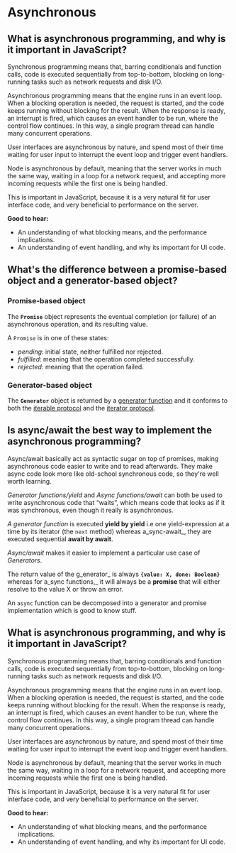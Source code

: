 # Asynchronous

## What is asynchronous programming, and why is it important in JavaScript?

Synchronous programming means that, barring conditionals and function calls, code is executed sequentially from top-to-bottom, blocking on long-running tasks such as network requests and disk I/O.

Asynchronous programming means that the engine runs in an event loop. When a blocking operation is needed, the request is started, and the code keeps running without blocking for the result. When the response is ready, an interrupt is fired, which causes an event handler to be run, where the control flow continues. In this way, a single program thread can handle many concurrent operations.

User interfaces are asynchronous by nature, and spend most of their time waiting for user input to interrupt the event loop and trigger event handlers.

Node is asynchronous by default, meaning that the server works in much the same way, waiting in a loop for a network request, and accepting more incoming requests while the first one is being handled.

This is important in JavaScript, because it is a very natural fit for user interface code, and very beneficial to performance on the server.

**Good to hear:**

* An understanding of what blocking means, and the performance implications.
* An understanding of event handling, and why its important for UI code.

## What's the difference between a promise-based object and a generator-based object?

### Promise-based object 

The **`Promise`** object represents the eventual completion \(or failure\) of an asynchronous operation, and its resulting value.

A `Promise` is in one of these states:

* _pending_: initial state, neither fulfilled nor rejected.
* _fulfilled_: meaning that the operation completed successfully.
* _rejected_: meaning that the operation failed.

### Generator-based object

The **`Generator`** object is returned by a [generator function](https://developer.mozilla.org/en-US/docs/Web/JavaScript/Reference/Statements/function*) and it conforms to both the [iterable protocol](https://developer.mozilla.org/en-US/docs/Web/JavaScript/Reference/Iteration_protocols#The_iterable_protocol) and the [iterator protocol](https://developer.mozilla.org/en-US/docs/Web/JavaScript/Reference/Iteration_protocols#The_iterator_protocol).

## Is async/await the best way to implement the asynchronous programming?

Async/await basically act as syntactic sugar on top of promises, making asynchronous code easier to write and to read afterwards. They make async code look more like old-school synchronous code, so they're well worth learning.

_Generator functions/yield_ and _Async functions/await_ can both be used to write asynchronous code that “waits”, which means code that looks as if it was synchronous, even though it really is asynchronous.

_A generator function_ is executed **yield by yield** i.e one yield-expression at a time by its iterator \(the `next` method\) whereas a_sync-await_, they are executed sequential **await by await**.

_Async/await_ makes it easier to implement a particular use case of _Generators_.

The return value of the g_enerator_ is always **`{value: X, done: Boolean}`** whereas for a_sync functions,_ it will always be a **promise** that will either resolve to the value X or throw an error.

An `async` function can be decomposed into a generator and promise implementation which is good to know stuff.

## What is asynchronous programming, and why is it important in JavaScript?

Synchronous programming means that, barring conditionals and function calls, code is executed sequentially from top-to-bottom, blocking on long-running tasks such as network requests and disk I/O.

Asynchronous programming means that the engine runs in an event loop. When a blocking operation is needed, the request is started, and the code keeps running without blocking for the result. When the response is ready, an interrupt is fired, which causes an event handler to be run, where the control flow continues. In this way, a single program thread can handle many concurrent operations.

User interfaces are asynchronous by nature, and spend most of their time waiting for user input to interrupt the event loop and trigger event handlers.

Node is asynchronous by default, meaning that the server works in much the same way, waiting in a loop for a network request, and accepting more incoming requests while the first one is being handled.

This is important in JavaScript, because it is a very natural fit for user interface code, and very beneficial to performance on the server.

**Good to hear:**

* An understanding of what blocking means, and the performance implications.
* An understanding of event handling, and why its important for UI code.


